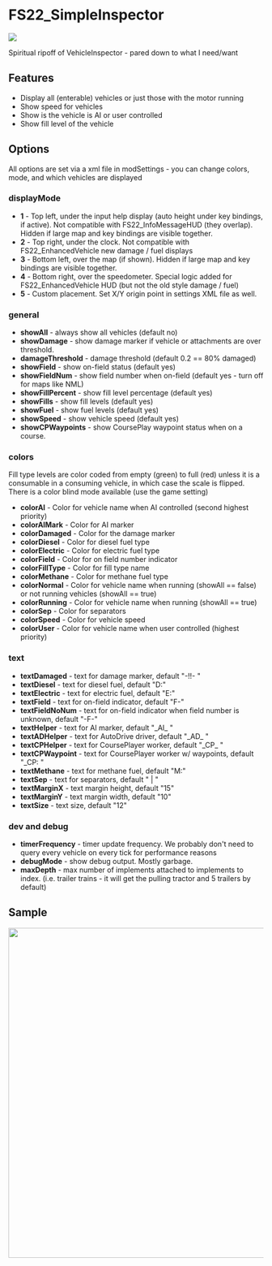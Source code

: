 # FS22_SimpleInspector

<p align="left">
  <img src="https://github.com/jtsage/FS22_simpleInspector/raw/main/modIcon.png">
</p>

Spiritual ripoff of VehicleInspector - pared down to what I need/want

## Features

* Display all (enterable) vehicles or just those with the motor running
* Show speed for vehicles
* Show is the vehicle is AI or user controlled
* Show fill level of the vehicle

## Options

All options are set via a xml file in modSettings - you can change colors, mode, and which vehicles are displayed

### displayMode

* __1__ - Top left, under the input help display (auto height under key bindings, if active). Not compatible with FS22_InfoMessageHUD (they overlap).  Hidden if large map and key bindings are visible together.
* __2__ - Top right, under the clock.  Not compatible with FS22_EnhancedVehicle new damage / fuel displays
* __3__ - Bottom left, over the map (if shown). Hidden if large map and key bindings are visible together.
* __4__ - Bottom right, over the speedometer.  Special logic added for FS22_EnhancedVehicle HUD (but not the old style damage / fuel)
* __5__ - Custom placement.  Set X/Y origin point in settings XML file as well.

### general

* __showAll__ - always show all vehicles (default no)
* __showDamage__ - show damage marker if vehicle or attachments are over threshold.
* __damageThreshold__ - damage threshold (default 0.2 == 80% damaged)
* __showField__ - show on-field status (default yes)
* __showFieldNum__ - show field number when on-field (default yes - turn off for maps like NML)
* __showFillPercent__ - show fill level percentage (default yes)
* __showFills__ - show fill levels (default yes)
* __showFuel__ - show fuel levels (default yes)
* __showSpeed__ - show vehicle speed (default yes)
* __showCPWaypoints__ - show CoursePlay waypoint status when on a course.

### colors

Fill type levels are color coded from empty (green) to full (red) unless it is a consumable in a consuming vehicle, in which case the scale is flipped.  There is a color blind mode available (use the game setting)

* __colorAI__ - Color for vehicle name when AI controlled (second highest priority)
* __colorAIMark__ - Color for AI marker
* __colorDamaged__ - Color for the damage marker
* __colorDiesel__ - Color for diesel fuel type
* __colorElectric__ - Color for electric fuel type
* __colorField__ - Color for on field number indicator
* __colorFillType__ - Color for fill type name
* __colorMethane__ - Color for methane fuel type
* __colorNormal__ - Color for vehicle name when running (showAll == false) or not running vehicles (showAll == true)
* __colorRunning__ - Color for vehicle name when running (showAll == true)
* __colorSep__ - Color for separators
* __colorSpeed__ - Color for vehicle speed
* __colorUser__ - Color for vehicle name when user controlled (highest priority)

### text

* __textDamaged__ - text for damage marker, default "-!!- "
* __textDiesel__ - text for diesel fuel, default "D:"
* __textElectric__ - text for electric fuel, default "E:"
* __textField__ - text for on-field indicator, default "F-"
* __textFieldNoNum__ - text for on-field indicator when field number is unknown, default "-F-"
* __textHelper__ - text for AI marker, default "\_AI_ "
* __textADHelper__ - text for AutoDrive driver, default "\_AD_ "
* __textCPHelper__ - text for CoursePlayer worker, default "\_CP_ "
* __textCPWaypoint__ - text for CoursePlayer worker w/ waypoints, default "_CP: "
* __textMethane__ - text for methane fuel, default "M:"
* __textSep__ - text for separators, default " | "
* __textMarginX__ - text margin height, default "15"
* __textMarginY__ - text margin width, default "10"
* __textSize__ - text size, default "12"

### dev and debug

* __timerFrequency__ - timer update frequency. We probably don't need to query every vehicle on every tick for performance reasons
* __debugMode__ - show debug output.  Mostly garbage.
* __maxDepth__ - max number of implements attached to implements to index. (i.e. trailer trains - it will get the pulling tractor and 5 trailers by default)

## Sample

<p align="center">
  <img width="650" src="https://github.com/jtsage/FS22_simpleInspector/raw/main/readme_Modes.png">
</p>
